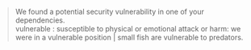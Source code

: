 > We found a potential security vulnerability in one of your dependencies.   
> vulnerable : susceptible to physical or emotional attack or harm: we were in a vulnerable position | small fish are vulnerable to predators.
